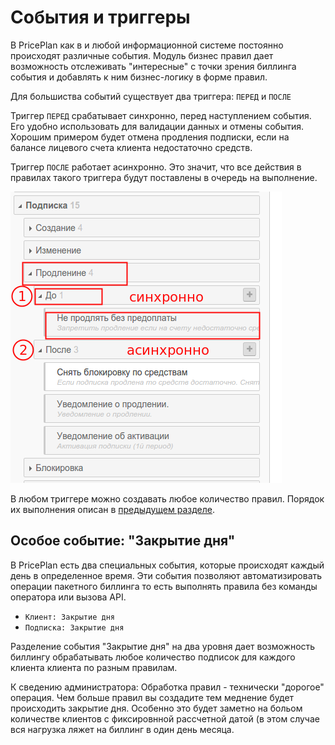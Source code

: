 # События и триггеры

В PricePlan как в и любой информационной системе постоянно происходят различные события. Модуль бизнес правил дает возможность отслеживать "интересные" с точки зрения биллинга события и добавлять к ним бизнес-логику в форме правил.

Для большиства событий существует два триггера: `ПЕРЕД` и `ПОСЛЕ`

Триггер `ПЕРЕД` срабатывает синхронно, перед наступлением события. Его удобно использовать для валидации данных и отмены события. Хорошим примером будет отмена продления подписки, если на балансе лицевого счета клиента недостаточно средств.

Триггер `ПОСЛЕ` работает асинхронно. Это значит, что все действия в правилах такого триггера будут поставлены в очередь на выполнение.

![](before_and_afrer_events.png)

В любом триггере можно создавать любое количество правил. Порядок их выполнения описан в [предыдущем разделе](poryadok_vipolneniya_pravil.md).

## Особое событие: "Закрытие дня"
В PricePlan ecть два специальных события, которые происходят каждый день в определенное время. Эти события позволяют автоматизировать операции пакетного биллинга то есть выполнять правила без команды оператора или вызова API.

- `Клиент: Закрытие дня`
- `Подписка: Закрытие дня`


Разделение события "Закрытие дня" на два уровня дает возможность биллингу обрабатывать любое количество подписок для каждого клиента клиента по разным правилам. 

К сведению администратора: Обработка правил - технически "дорогое" операция. Чем больше правил вы создадите тем меднение будет происходить закрытие дня. Особенно это будет заметно на больом количестве клиентов с фиксировнной рассчетной датой (в этом случае вся нагрузка ляжет на биллинг в один день месяца. 